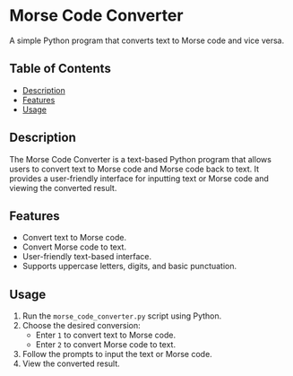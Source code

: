 # Morse Code Converter

A simple Python program that converts text to Morse code and vice versa.

## Table of Contents

- [Description](#description)
- [Features](#features)
- [Usage](#usage)

## Description

The Morse Code Converter is a text-based Python program that allows users to convert text to Morse code and Morse code back to text. It provides a user-friendly interface for inputting text or Morse code and viewing the converted result.

## Features

- Convert text to Morse code.
- Convert Morse code to text.
- User-friendly text-based interface.
- Supports uppercase letters, digits, and basic punctuation.

## Usage

1. Run the `morse_code_converter.py` script using Python.
2. Choose the desired conversion:
   - Enter `1` to convert text to Morse code.
   - Enter `2` to convert Morse code to text.
3. Follow the prompts to input the text or Morse code.
4. View the converted result.
